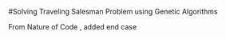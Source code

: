 #Solving Traveling Salesman Problem using Genetic Algorithms


From Nature of Code ,
added end case
